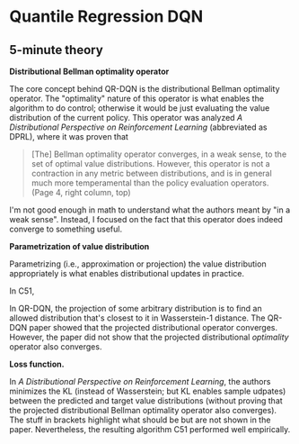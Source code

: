 # Quantile Regression DQN

## 5-minute theory

**Distributional Bellman optimality operator** 

The core concept behind QR-DQN is the distributional Bellman optimality operator. The "optimality" nature of this operator is what enables the algorithm to do control; otherwise it would be just evaluating the value distribution of the current policy. This operator was analyzed *A Distributional Perspective on Reinforcement Learning* (abbreviated as DPRL), where it was proven that 

> [The] Bellman optimality operator converges, in a weak sense, to the set of optimal value distributions. However, this operator is not a contraction in any metric between distributions, and is in general much more temperamental than the policy evaluation operators. (Page 4, right column, top)

I'm not good enough in math to understand what the authors meant by "in a weak sense". Instead, I focused on the fact that this operator does indeed converge to something useful.

**Parametrization of value distribution** 

Parametrizing (i.e., approximation or projection) the value distribution appropriately is what enables distributional updates in practice. 

In C51,  

In QR-DQN, the projection of some arbitrary distribution is to find an allowed distribution that's closest to it in Wasserstein-1 distance. The QR-DQN paper showed that the projected distributional operator converges. However, the paper did not show that the projected distributional *optimality* operator also converges.

**Loss function.** 

In *A Distributional Perspective on Reinforcement Learning*, the authors minimizes the KL (instead of Wasserstein; but KL enables sample udpates) between the predicted and target value distributions (without proving that the projected distributional Bellman optimality operator also converges). The stuff in brackets highlight what should be but are not shown in the paper. Nevertheless, the resulting algorithm C51 performed well empirically.


